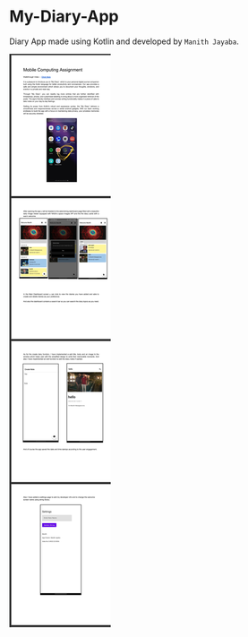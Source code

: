 # My-Diary-App

Diary App made using Kotlin and developed by `Manith Jayaba`.

![Documentation](img/doc.png)

